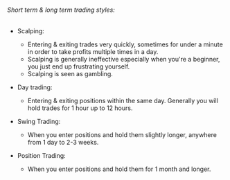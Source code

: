 
###### Short term & long term trading styles:

- Scalping:
	- Entering & exiting trades very quickly, sometimes for under a minute in order to take profits multiple times in a day.
	- Scalping is generally ineffective especially when you're a beginner, you just end up frustrating yourself.
	- Scalping is seen as gambling.

- Day trading:
	- Entering & exiting positions within the same day. Generally you will hold trades for 1 hour up to 12 hours.

- Swing Trading:
	- When you enter positions and hold them slightly longer, anywhere from 1 day to 2-3 weeks.

- Position Trading:
	- When you enter positions and hold them for 1 month and longer.